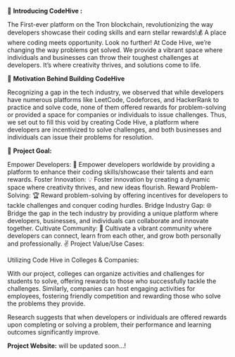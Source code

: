 :star2: **Introducing CodeHive :**

The First-ever platform on the Tron blockchain, revolutionizing the way developers showcase their coding skills and earn stellar rewards!:moneybag: A place where coding meets opportunity. Look no further! At Code Hive, we’re changing the way problems get solved. We provide a vibrant space where individuals and businesses can throw their toughest challenges at developers. It’s where creativity thrives, and solutions come to life.

:bow_and_arrow: **Motivation Behind Building CodeHive**

Recognizing a gap in the tech industry, we observed that while developers have numerous platforms like LeetCode, Codeforces, and HackerRank to practice and solve code, none of them offered rewards for problem-solving or provided a space for companies or individuals to issue challenges. Thus, we set out to fill this void by creating Code Hive, a platform where developers are incentivized to solve challenges, and both businesses and individuals can issue their problems for resolution.

:dart: **Project Goal:**

Empower Developers: :rocket: Empower developers worldwide by providing a platform to enhance their coding skills/showcase their talents and earn rewards.
Foster Innovation: :bulb: Foster innovation by creating a dynamic space where creativity thrives, and new ideas flourish.
Reward Problem-Solving: :trophy: Reward problem-solving by offering incentives for developers to tackle challenges and conquer coding hurdles.
Bridge Industry Gap: :globe_with_meridians: Bridge the gap in the tech industry by providing a unique platform where developers, businesses, and individuals can collaborate and innovate together.
Cultivate Community: :handshake: Cultivate a vibrant community where developers can connect, learn from each other, and grow both personally and professionally.
:v: Project Value/Use Cases:

Utilizing Code Hive in Colleges & Companies:

With our project, colleges can organize activities and challenges for students to solve, offering rewards to those who successfully tackle the challenges. Similarly, companies can host engaging activities for employees, fostering friendly competition and rewarding those who solve the problems they provide.

Research suggests that when developers or individuals are offered rewards upon completing or solving a problem, their performance and learning outcomes significantly improve.

**Project Website:** will be updated soon...!
